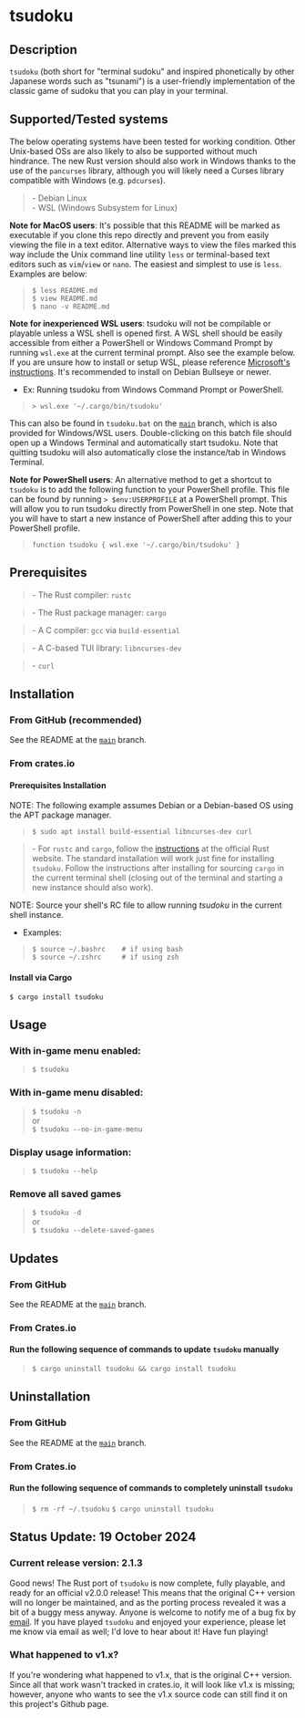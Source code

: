 # tsudoku

## Description

`tsudoku` (both short for "terminal sudoku" and inspired phonetically by other Japanese words such as "tsunami") is a user-friendly implementation of the classic game of sudoku that you can play in your terminal.

## Supported/Tested systems

The below operating systems have been tested for working condition. Other Unix-based OSs are also likely to also be supported without much hindrance. The new Rust version should also work in Windows thanks to the use of the `pancurses` library, although you will likely need a Curses library compatible with Windows (e.g. `pdcurses`).

>\- Debian Linux  
>\- WSL (Windows Subsystem for Linux)

**Note for MacOS users**: It's possible that this README will be marked as executable if you clone this repo directly and prevent you from easily viewing the file in a text editor. Alternative ways to view the files marked this way include the Unix command line utility `less` or terminal-based text editors such as `vim`/`view` or `nano`. The easiest and simplest to use is `less`. Examples are below:

>`$ less README.md`  
>`$ view README.md`  
>`$ nano -v README.md`

**Note for inexperienced WSL users**: tsudoku will not be compilable or playable unless a WSL shell is opened first. A WSL shell should be easily accessible from either a PowerShell or Windows Command Prompt by running `wsl.exe` at the current terminal prompt. Also see the example below. If you are unsure how to install or setup WSL, please reference [Microsoft's instructions](https://learn.microsoft.com/en-us/windows/wsl/install). It's recommended to install on Debian Bullseye or newer.

- Ex: Running tsudoku from Windows Command Prompt or PowerShell.

>`> wsl.exe '~/.cargo/bin/tsudoku'`

This can also be found in `tsudoku.bat` on the [`main`](https://github.com/TheOGChips/tsudoku) branch, which is also provided for Windows/WSL users. Double-clicking on this batch file should open up a Windows Terminal and automatically start tsudoku. Note that quitting tsudoku will also automatically close the instance/tab in Windows Terminal.

**Note for PowerShell users**: An alternative method to get a shortcut to `tsudoku` is to add the following function to your PowerShell profile. This file can be found by running `> $env:USERPROFILE` at a PowerShell prompt. This will allow you to run tsudoku directly from PowerShell in one step. Note that you will have to start a new instance of PowerShell after adding this to your PowerShell profile.

>`function tsudoku { wsl.exe '~/.cargo/bin/tsudoku' }`

## Prerequisites

>\- The Rust compiler: `rustc`

>\- The Rust package manager: `cargo`

>\- A C compiler: `gcc` via `build-essential`

>\- A C-based TUI library: `libncurses-dev`

>\- `curl`

## Installation

### From GitHub (recommended)

See the README at the [`main`](https://github.com/TheOGChips/tsudoku) branch.

### From crates.io

#### Prerequisites Installation

NOTE: The following example assumes Debian or a Debian-based OS using the APT package manager.

>`$ sudo apt install build-essential libncurses-dev curl`

>\- For `rustc` and `cargo`, follow the [instructions](https://www.rust-lang.org/tools/install) at the official Rust website. The standard installation will work just fine for installing `tsudoku`. Follow the instructions after installing for sourcing `cargo` in the current terminal shell (closing out of the terminal and starting a new instance should also work).

NOTE: Source your shell's RC file to allow running *tsudoku* in the current shell instance.

- Examples:
>`$ source ~/.bashrc    # if using bash`  
>`$ source ~/.zshrc     # if using zsh`

#### Install via Cargo

`$ cargo install tsudoku`

## Usage

### With in-game menu enabled:

>`$ tsudoku`

### With in-game menu disabled:

>`$ tsudoku -n`  
>or  
>`$ tsudoku --no-in-game-menu`
                 
### Display usage information:

>`$ tsudoku --help`
    
### Remove all saved games

>`$ tsudoku -d`  
>or  
>`$ tsudoku --delete-saved-games`

## Updates

### From GitHub

See the README at the [`main`](https://github.com/TheOGChips/tsudoku) branch.

### From Crates.io

#### Run the following sequence of commands to update `tsudoku` manually

>`$ cargo uninstall tsudoku && cargo install tsudoku`

## Uninstallation

### From GitHub

See the README at the [`main`](https://github.com/TheOGChips/tsudoku) branch.

### From Crates.io

#### Run the following sequence of commands to completely uninstall `tsudoku`

>`$ rm -rf ~/.tsudoku`
>`$ cargo uninstall tsudoku`

## Status Update: 19 October 2024

### Current release version: 2.1.3

Good news! The Rust port of `tsudoku` is now complete, fully playable, and ready for an official v2.0.0 release! This means that the original C++ version will no longer be maintained, and as the porting process revealed it was a bit of a buggy mess anyway. Anyone is welcome to notify me of a bug fix by [email](github.spokesman589@passmail.net). If you have played `tsudoku` and enjoyed your experience, please let me know via email as well; I'd love to hear about it! Have fun playing!

### What happened to v1.x?

If you're wondering what happened to v1.x, that is the original C++ version. Since all that work wasn't tracked in crates.io, it will look like v1.x is missing; however, anyone who wants to see the v1.x source code can still find it on this project's Github page.

